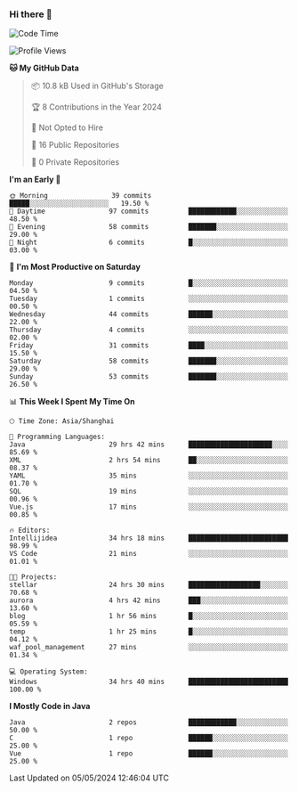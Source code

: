 ### Hi there 👋
<!--START_SECTION:waka-->
![Code Time](http://img.shields.io/badge/Code%20Time-331%20hrs%2025%20mins-blue)

![Profile Views](http://img.shields.io/badge/Profile%20Views-9-blue)

**🐱 My GitHub Data** 

> 📦 10.8 kB Used in GitHub's Storage 
 > 
> 🏆 8 Contributions in the Year 2024
 > 
> 🚫 Not Opted to Hire
 > 
> 📜 16 Public Repositories 
 > 
> 🔑 0 Private Repositories 
 > 
**I'm an Early 🐤** 

```text
🌞 Morning                39 commits          █████░░░░░░░░░░░░░░░░░░░░   19.50 % 
🌆 Daytime                97 commits          ████████████░░░░░░░░░░░░░   48.50 % 
🌃 Evening                58 commits          ███████░░░░░░░░░░░░░░░░░░   29.00 % 
🌙 Night                  6 commits           █░░░░░░░░░░░░░░░░░░░░░░░░   03.00 % 
```
📅 **I'm Most Productive on Saturday** 

```text
Monday                   9 commits           █░░░░░░░░░░░░░░░░░░░░░░░░   04.50 % 
Tuesday                  1 commits           ░░░░░░░░░░░░░░░░░░░░░░░░░   00.50 % 
Wednesday                44 commits          ██████░░░░░░░░░░░░░░░░░░░   22.00 % 
Thursday                 4 commits           ░░░░░░░░░░░░░░░░░░░░░░░░░   02.00 % 
Friday                   31 commits          ████░░░░░░░░░░░░░░░░░░░░░   15.50 % 
Saturday                 58 commits          ███████░░░░░░░░░░░░░░░░░░   29.00 % 
Sunday                   53 commits          ███████░░░░░░░░░░░░░░░░░░   26.50 % 
```


📊 **This Week I Spent My Time On** 

```text
🕑︎ Time Zone: Asia/Shanghai

💬 Programming Languages: 
Java                     29 hrs 42 mins      █████████████████████░░░░   85.69 % 
XML                      2 hrs 54 mins       ██░░░░░░░░░░░░░░░░░░░░░░░   08.37 % 
YAML                     35 mins             ░░░░░░░░░░░░░░░░░░░░░░░░░   01.70 % 
SQL                      19 mins             ░░░░░░░░░░░░░░░░░░░░░░░░░   00.96 % 
Vue.js                   17 mins             ░░░░░░░░░░░░░░░░░░░░░░░░░   00.85 % 

🔥 Editors: 
Intellijidea             34 hrs 18 mins      █████████████████████████   98.99 % 
VS Code                  21 mins             ░░░░░░░░░░░░░░░░░░░░░░░░░   01.01 % 

🐱‍💻 Projects: 
stellar                  24 hrs 30 mins      ██████████████████░░░░░░░   70.68 % 
aurora                   4 hrs 42 mins       ███░░░░░░░░░░░░░░░░░░░░░░   13.60 % 
blog                     1 hr 56 mins        █░░░░░░░░░░░░░░░░░░░░░░░░   05.59 % 
temp                     1 hr 25 mins        █░░░░░░░░░░░░░░░░░░░░░░░░   04.12 % 
waf_pool_management      27 mins             ░░░░░░░░░░░░░░░░░░░░░░░░░   01.34 % 

💻 Operating System: 
Windows                  34 hrs 40 mins      █████████████████████████   100.00 % 
```

**I Mostly Code in Java** 

```text
Java                     2 repos             ████████████░░░░░░░░░░░░░   50.00 % 
C                        1 repo              ██████░░░░░░░░░░░░░░░░░░░   25.00 % 
Vue                      1 repo              ██████░░░░░░░░░░░░░░░░░░░   25.00 % 
```




 Last Updated on 05/05/2024 12:46:04 UTC
<!--END_SECTION:waka-->
<!--
**0Cherish/0Cherish** is a ✨ _special_ ✨ repository because its `README.md` (this file) appears on your GitHub profile.

Here are some ideas to get you started:

- 🔭 I’m currently working on ...
- 🌱 I’m currently learning ...
- 👯 I’m looking to collaborate on ...
- 🤔 I’m looking for help with ...
- 💬 Ask me about ...
- 📫 How to reach me: ...
- 😄 Pronouns: ...
- ⚡ Fun fact: ...
-->
